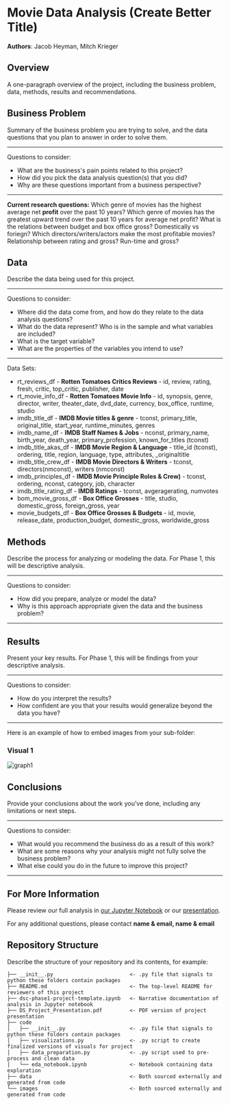 # Movie Data Analysis (Create Better Title)

**Authors**: Jacob Heyman, Mitch Krieger

## Overview

A one-paragraph overview of the project, including the business problem, data, methods, results and recommendations.

## Business Problem

Summary of the business problem you are trying to solve, and the data questions that you plan to answer in order to solve them.

***
Questions to consider:
* What are the business's pain points related to this project?
* How did you pick the data analysis question(s) that you did?
* Why are these questions important from a business perspective?
***

**Current research questions:**
Which genre of movies has the highest average net **profit** over the past 10 years?
Which genre of movies has the greatest upward trend over the past 10 years for average net profit?
What is the relations between budget and box office gross? Domestically vs foriegn?
Which directors/writers/actors make the most profitable movies?
Relationship between rating and gross? Run-time and gross?

## Data

Describe the data being used for this project.

***
Questions to consider:
* Where did the data come from, and how do they relate to the data analysis questions?
* What do the data represent? Who is in the sample and what variables are included?
* What is the target variable?
* What are the properties of the variables you intend to use?
***

Data Sets:
* rt_reviews_df - **Rotten Tomatoes Critics Reviews** - id, review, rating, fresh, critic, top_critic, publisher, date
* rt_movie_info_df - **Rotten Tomatoes Movie Info** - id, synopsis, genre, director, writer, theater_date, dvd_date, currency, box_office, runtime, studio
* imdb_title_df - **IMDB Movie titles & genre** - tconst, primary_title, original_title, start_year, runtime_minutes, genres
* imdb_name_df - **IMDB Staff Names & Jobs** - nconst, primary_name, birth_year, death_year, primary_profession, known_for_titles (tconst)
* imdb_title_akas_df - **IMDB Movie Region & Language** - title_id (tconst), ordering, title, region, language, type, attributes, _originaltitle
* imdb_title_crew_df - **IMDB Movie Directors & Writers** - tconst, directors(nmconst), writers (nmconst)
* imdb_principles_df - **IMDB Movie Principle Roles & Crew)** - tconst, ordering, nconst, category, job, character
* imdb_title_rating_df - **IMDB Ratings** - tconst, avgeragerating, numvotes
* bom_movie_gross_df - **Box Office Grosses** - title, studio, domestic_gross, foreign_gross, year
* movie_budgets_df - **Box Office Grosses & Budgets** - id, movie, release_date, production_budget, domestic_gross, worldwide_gross

## Methods

Describe the process for analyzing or modeling the data. For Phase 1, this will be descriptive analysis.

***
Questions to consider:
* How did you prepare, analyze or model the data?
* Why is this approach appropriate given the data and the business problem?
***

## Results

Present your key results. For Phase 1, this will be findings from your descriptive analysis.

***
Questions to consider:
* How do you interpret the results?
* How confident are you that your results would generalize beyond the data you have?
***

Here is an example of how to embed images from your sub-folder:

### Visual 1
![graph1](./images/viz1.png)

## Conclusions

Provide your conclusions about the work you've done, including any limitations or next steps.

***
Questions to consider:
* What would you recommend the business do as a result of this work?
* What are some reasons why your analysis might not fully solve the business problem?
* What else could you do in the future to improve this project?
***

## For More Information

Please review our full analysis in [our Jupyter Notebook](./dsc-phase1-project-template.ipynb) or our [presentation](./DS_Project_Presentation.pdf).

For any additional questions, please contact **name & email, name & email**

## Repository Structure

Describe the structure of your repository and its contents, for example:

```
├── __init__.py                         <- .py file that signals to python these folders contain packages
├── README.md                           <- The top-level README for reviewers of this project
├── dsc-phase1-project-template.ipynb   <- Narrative documentation of analysis in Jupyter notebook
├── DS_Project_Presentation.pdf         <- PDF version of project presentation
├── code
│   ├── __init__.py                     <- .py file that signals to python these folders contain packages
│   ├── visualizations.py               <- .py script to create finalized versions of visuals for project
│   ├── data_preparation.py             <- .py script used to pre-process and clean data
│   └── eda_notebook.ipynb              <- Notebook containing data exploration
├── data                                <- Both sourced externally and generated from code
└── images                              <- Both sourced externally and generated from code
```
